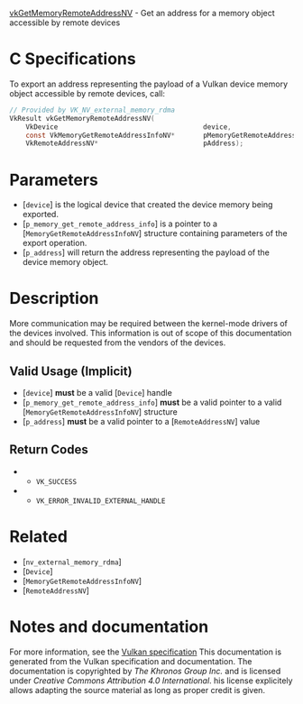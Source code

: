 [vkGetMemoryRemoteAddressNV](https://www.khronos.org/registry/vulkan/specs/1.3-extensions/man/html/vkGetMemoryRemoteAddressNV.html) - Get an address for a memory object accessible by remote devices

# C Specifications
To export an address representing the payload of a Vulkan device memory
object accessible by remote devices, call:
```c
// Provided by VK_NV_external_memory_rdma
VkResult vkGetMemoryRemoteAddressNV(
    VkDevice                                    device,
    const VkMemoryGetRemoteAddressInfoNV*       pMemoryGetRemoteAddressInfo,
    VkRemoteAddressNV*                          pAddress);
```

# Parameters
- [`device`] is the logical device that created the device memory being exported.
- [`p_memory_get_remote_address_info`] is a pointer to a [`MemoryGetRemoteAddressInfoNV`] structure containing parameters of the export operation.
- [`p_address`] will return the address representing the payload of the device memory object.

# Description
More communication may be required between the kernel-mode drivers of the
devices involved.
This information is out of scope of this documentation and should be
requested from the vendors of the devices.
## Valid Usage (Implicit)
-  [`device`] **must**  be a valid [`Device`] handle
-  [`p_memory_get_remote_address_info`] **must**  be a valid pointer to a valid [`MemoryGetRemoteAddressInfoNV`] structure
-  [`p_address`] **must**  be a valid pointer to a [`RemoteAddressNV`] value

## Return Codes
*   - `VK_SUCCESS` 
*   - `VK_ERROR_INVALID_EXTERNAL_HANDLE`

# Related
- [`nv_external_memory_rdma`]
- [`Device`]
- [`MemoryGetRemoteAddressInfoNV`]
- [`RemoteAddressNV`]

# Notes and documentation
For more information, see the [Vulkan specification](https://www.khronos.org/registry/vulkan/specs/1.3-extensions/html/vkspec.html)
This documentation is generated from the Vulkan specification and documentation.
The documentation is copyrighted by *The Khronos Group Inc.* and is licensed under *Creative Commons Attribution 4.0 International*.
his license explicitely allows adapting the source material as long as proper credit is given.
        